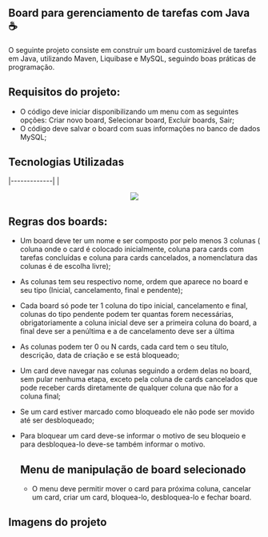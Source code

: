 ## Board para gerenciamento de tarefas com Java ☕
O seguinte projeto consiste em construir um board customizável de tarefas em Java, utilizando Maven, Liquibase e MySQL, seguindo boas práticas de programação.

## Requisitos do projeto:
- O código deve iniciar disponibilizando um menu com as seguintes opções: Criar novo board, Selecionar board, Excluir boards, Sair;
- O código deve salvar o board com suas informações no banco de dados MySQL;

## Tecnologias Utilizadas
 
|-------------|
|<p align="center">
  <a href="https://skillicons.dev">
    <img src="https://skillicons.dev/icons?i=JAVA, spring,mysql,maven," />
  </a>
</p>
          

  ## Regras dos boards:
- Um board deve ter um nome e ser composto por pelo menos 3 colunas ( coluna onde o card é colocado inicialmente, coluna para cards com tarefas concluídas e coluna para cards cancelados, a nomenclatura das colunas é de escolha livre);
- As colunas tem seu respectivo nome, ordem que aparece no board e seu tipo (Inicial, cancelamento, final e pendente);
- Cada board só pode ter 1 coluna do tipo inicial, cancelamento e final, colunas do tipo pendente podem ter quantas forem necessárias, obrigatoriamente a coluna inicial deve ser a primeira coluna do board, a final deve ser a penúltima e a de cancelamento deve ser a última
- As colunas podem ter 0 ou N cards, cada card tem o seu título, descrição, data de criação e se está bloqueado;
- Um card deve navegar nas colunas seguindo a ordem delas no board, sem pular nenhuma etapa, exceto pela coluna de cards cancelados que pode receber cards diretamente de qualquer coluna que não for a coluna final;
- Se um card estiver marcado como bloqueado ele não pode ser movido até ser desbloqueado;
- Para bloquear um card deve-se informar o motivo de seu bloqueio e para desbloquea-lo deve-se também informar o motivo.

  ## Menu de manipulação de board selecionado
  - O menu deve permitir mover o card para próxima coluna, cancelar um card, criar um card, bloquea-lo, desbloquea-lo e fechar board.
    
 ## Imagens do projeto
 
